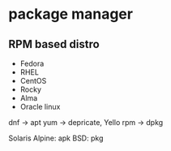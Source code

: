 # package manager

## RPM based distro
* Fedora
* RHEL
* CentOS
* Rocky
* Alma
* Oracle linux

dnf -> apt
yum -> depricate, Yello
rpm -> dpkg

Solaris
Alpine: apk
BSD: pkg
